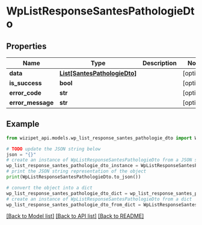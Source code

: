 # WpListResponseSantesPathologieDto


## Properties

Name | Type | Description | Notes
------------ | ------------- | ------------- | -------------
**data** | [**List[SantesPathologieDto]**](SantesPathologieDto.md) |  | [optional] 
**is_success** | **bool** |  | [optional] 
**error_code** | **str** |  | [optional] 
**error_message** | **str** |  | [optional] 

## Example

```python
from wizipet_api.models.wp_list_response_santes_pathologie_dto import WpListResponseSantesPathologieDto

# TODO update the JSON string below
json = "{}"
# create an instance of WpListResponseSantesPathologieDto from a JSON string
wp_list_response_santes_pathologie_dto_instance = WpListResponseSantesPathologieDto.from_json(json)
# print the JSON string representation of the object
print(WpListResponseSantesPathologieDto.to_json())

# convert the object into a dict
wp_list_response_santes_pathologie_dto_dict = wp_list_response_santes_pathologie_dto_instance.to_dict()
# create an instance of WpListResponseSantesPathologieDto from a dict
wp_list_response_santes_pathologie_dto_from_dict = WpListResponseSantesPathologieDto.from_dict(wp_list_response_santes_pathologie_dto_dict)
```
[[Back to Model list]](../README.md#documentation-for-models) [[Back to API list]](../README.md#documentation-for-api-endpoints) [[Back to README]](../README.md)


